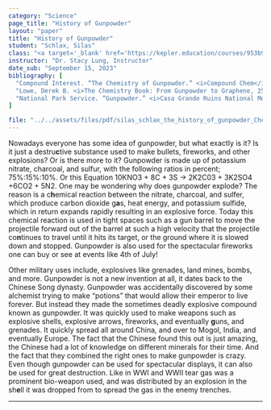 ```yaml
---
category: "Science"
page_title: "History of Gunpowder"
layout: "paper"
title: "History of Gunpowder"
student: "Schlax, Silas"
class: "<a target='_blank' href='https://kepler.education/courses/953b9b07-02f7-4693-83fd-9937ed3f1837'>Chemistry</a>, 1:00 pm EST"
instructor: "Dr. Stacy Lung, Instructor"
date_sub: "September 15, 2023"
bibliography: [
  "Compound Interest. “The Chemistry of Gunpowder.” <i>Compound Chem</i>, July 2, 2014. <a target='_blank' href='https://www.compoundchem.com/2014/07/02/the-chemistry-of-gunpowder/'>https://www.compoundchem.com/2014/07/02/the-chemistry-of-gunpowder/</a>.",
  "Lowe, Derek B. <i>The Chemistry Book: From Gunpowder to Graphene, 250 Milestones in the History of Chemistry</i>. New York: Sterling, 2016.",
  "National Park Service. “Gunpowder.” <i>Casa Grande Ruins National Monument</i>. September 15, 202<strong>3</strong>. <a target='_blank' href='https://www.nps.gov/casa/learn/historyculture/gunpowder.htm'>https://www.nps.gov/casa/learn/historyculture/gunpowder.htm</a>."
]

file: "../../assets/files/pdf/silas_schlax_the_history_of_gunpowder_Chemestry.pdf"
---
```


Nowadays everyone has some idea of gunpowder, but what exactly is it? Is it just a destru<strong>c</strong>tive substance used to make bullets, fireworks, and other explosions? Or is there more to it? Gunpowder is made up of potassium nitrate, charcoal, and sulfur, with the following ratios in percent; 75%:15%:10%. Or this Equation 10KNO3 + 8C + 3S → 2K2C03 + 3K2SO4 +6CO2 + 5N2. One may be wondering why does gunpowder explode? The reason is a c<strong>h</strong>emical reaction between the nitrate, charcoal, and sulfer, which produce carbon dioxide g<strong>a</strong>s, heat energy, and potassium sulfide, which in return expands rapidly resulting in an explosive force. Today this chemical reaction is used in tight spaces such as a gun barrel to move the projectile forward out of the barrel at such a high velocity that the projectile co<strong>n</strong>tinues to travel until it hits its target, or the ground where it is slowed down and stopped. Gunpowder is also used for the spectacular fireworks one can buy or see at events like 4th of July! 

Other military uses include, explosives like grenades, land mines, bombs, and more. Gunpowder is not a new invention at all, it dates back to the Chinese Song dynasty. Gunpowder was accidentally discovered by some alchemist trying to make “potions” that would allow their emperor to live forever. But instead they made the sometimes deadly explosive compound known as gunpowder. It was quickly used to make weapons such as explosive shells, explosive arrows, fireworks, and eventually <strong>g</strong>uns, and grenades. It quickly spread all around China, and over to Mogol, India, and eventually Europe. The fact that the Chinese found this out is just amazing, the Chinese had a lot of knowledge on different minerals for their time. And the fact that they combined the right ones to make gunpowder is crazy. Even though gunpowder can be used for spectacular displays, it can also be used for great destruction. Like in WWI and WWII tear gas was a prominent bio-weapon used, and was distributed by an explosion in the sh<strong>e</strong>ll it was dropped from to spread the gas in the enemy trenches. 

---